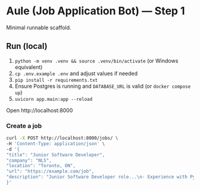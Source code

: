 # Aule (Job Application Bot) — Step 1


Minimal runnable scaffold.


## Run (local)
1. `python -m venv .venv && source .venv/bin/activate` (or Windows equivalent)
2. `cp .env.example .env` and adjust values if needed
3. `pip install -r requirements.txt`
4. Ensure Postgres is running and `DATABASE_URL` is valid (or `docker compose up`)
5. `uvicorn app.main:app --reload`


Open http://localhost:8000


### Create a job
```bash
curl -X POST http://localhost:8000/jobs/ \
-H 'Content-Type: application/json' \
-d '{
"title": "Junior Software Developer",
"company": "NLS",
"location": "Toronto, ON",
"url": "https://example.com/job",
"description": "Junior Software Developer role...\n- Experience with Python\n- Knowledge of SQL and Docker\n- Good communication"
}'